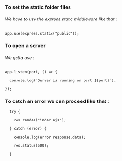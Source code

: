 ### To set the static folder files 
###### We have to use the express.static middleware like that : 
	app.use(express.static("public"));

### To open a server 
###### We gotta use : 
	app.listen(port, () => {
	
	  console.log(`Server is running on port ${port}`);
	
	});

### To catch an error we can proceed like that : 
	  try {
	
	    res.render("index.ejs");
	
	  } catch (error) {
	
	    console.log(error.response.data);
	
	    res.status(500);
	
	  }